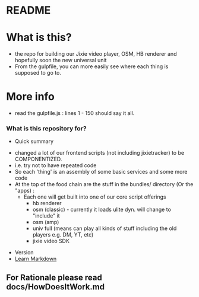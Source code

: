 # README #

# What is this?
- the repo for building our Jixie video player, OSM, HB renderer and hopefully soon the new universal unit
- From the gulpfile, you can more easily see where each thing is supposed to go to.

# More info
- read the gulpfile.js : lines 1 - 150 should say it all.


### What is this repository for? ###
* Quick summary
- changed a lot of our frontend scripts (not including jixietracker) to be COMPONENTIZED.
- i.e. try not to have repeated code
- So each 'thing' is an assembly of some basic services and some more code
- At the top of the food chain are the stuff in the bundles/ directory (Or the "apps) :
    - Each one will get built into one of our core script offerings
        - hb renderer
        - osm (classic) - currently it loads ulite dyn. will change to "include" it
        - osm (amp)
        - univ full (means can play all kinds of stuff including the old players e.g. DM, YT, etc)
        - jixie video SDK


* Version
* [Learn Markdown](https://bitbucket.org/tutorials/markdowndemo)

## For Rationale please read docs/HowDoesItWork.md
